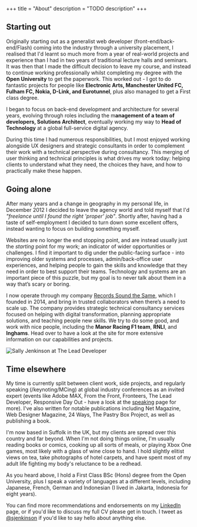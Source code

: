 +++
title       = "About"
description = "TODO description"
+++

## Starting out

Originally starting out as a generalist web developer (front-end/back-end/Flash) coming into the industry through a university placement, I realised that I'd learnt so much more from a year of real-world projects and experience than I had in two years of traditional lecture halls and seminars. It was then that I made the difficult decision to leave my course, and instead to continue working professionally whilst completing my degree with the **Open University** to get the paperwork. This worked out - I got to do fantastic projects for people like **Electronic Arts, Manchester United FC, Fulham FC, Nokia, D-Link, and Eurotunnel**, plus also managed to get a First class degree.

I began to focus on back-end development and architecture for several years, evolving through roles including the m**anagement of a team of developers, Solutions Architect**, eventually working my way to **Head of Technology** at a global full-service digital agency.

During this time I had numerous responsibilities, but I most enjoyed working alongside UX designers and strategic consultants in order to complement their work with a technical perspective during consultancy. This merging of user thinking and technical principles is what drives my work today: helping clients to understand what they need, the choices they have, and how to practically make these happen.

## Going alone

After many years and a change in geography in my personal life, in December 2012 I decided to leave the agency world and told myself that I'd _"freelance until I found the right 'proper' job"_. Shortly after, having had a taste of self-employment I decided to turn down some excellent offers, instead wanting to focus on building something myself.

Websites are no longer the end stopping point, and are instead usually just the _starting_ point for my work; an indicator of wider opportunities or challenges. I find it important to dig under the public-facing surface - into improving older systems and processes, admin/back-office user experiences, and helping people to gain the skills and knowledge that they need in order to best support their teams. Technology and systems are an important piece of this puzzle, but my goal is to never talk about them in a way that’s scary or boring.

I now operate through my company [Records Sound the Same](http://recordssoundthesame.com), which I founded in 2014, and bring in trusted collaborators when there’s a need to scale up. The company provides strategic technical consultancy services focused on helping with digital transformation, planning appropriate solutions, and teaching people new skills. We try to do some good, and work with nice people, including the **Manor Racing F1 team**, **RNLI**, and **Inghams**. Head over to have a look at the site for more extensive information on our capabilities and projects.

![Sally Jenkinson at The Lead Developer](/img/promo-sj3.jpg)

## Time elsewhere

My time is currently split between client work, side projects, and regularly speaking (/keynoting/MCing) at global industry conferences as an invited expert (events like Adobe MAX, From the Front, Fronteers, The Lead Developer, Responsive Day Out - have a look at the <a href="/speaking/">speaking</a> page for more). I've also written for notable publications including Net Magazine, Web Designer Magazine, 24 Ways, The Pastry Box Project, as well as publishing a book.

I'm now based in Suffolk in the UK, but my clients are spread over this country and far beyond. When I'm not doing things online, I'm usually reading books or comics, cooking up all sorts of meals, or playing Xbox One games, most likely with a glass of wine close to hand. I hold slightly elitist views on tea, take photographs of hotel carpets, and have spent most of my adult life fighting my body's reluctance to be a redhead.

As you heard above, I hold a First Class BSc (Hons) degree from the Open University, plus I speak a variety of languages at a different levels, including Japanese, French, German and Indonesian (I lived in Jakarta, Indonesia for eight years).

You can find more recommendations and endorsements on my [LinkedIn](https://www.linkedin.com/in/sallyjenkinson/) page, or if you'd like to discuss my full CV please get in touch. I tweet as [@sjenkinson](https://twitter.com/sjenkinson) if you'd like to say hello about anything else.
